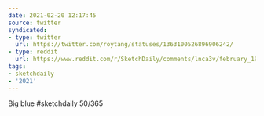 ```yaml
---
date: 2021-02-20 12:17:45
source: twitter
syndicated:
- type: twitter
  url: https://twitter.com/roytang/statuses/1363100526896906242/
- type: reddit
  url: https://www.reddit.com/r/SketchDaily/comments/lnca3v/february_19th_free_draw_friday/go43e7o/
tags:
- sketchdaily
- '2021'
---
```


Big blue #sketchdaily 50/365